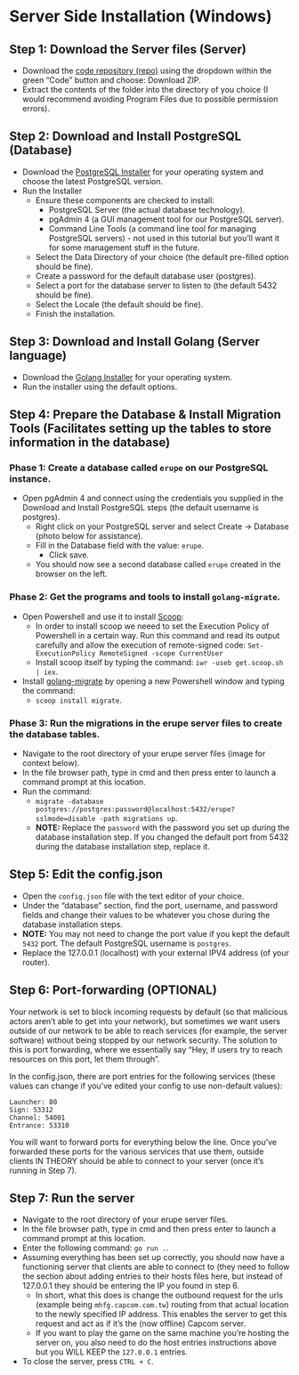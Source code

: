 # Server Side Installation (Windows)

## Step 1: Download the Server files (Server)
- Download the [code repository (repo)](https://github.com/ricochhet/Erupe) using the dropdown within the green “Code” button and choose: Download ZIP.
- Extract the contents of the folder into the directory of you choice (I would recommend avoiding Program Files due to possible permission errors).

## Step 2: Download and Install PostgreSQL (Database)
- Download the [PostgreSQL Installer](https://www.enterprisedb.com/downloads/postgres-postgresql-downloads) for your operating system and choose the latest PostgreSQL version.
- Run the Installer
    - Ensure these components are checked to install:
        - PostgreSQL Server (the actual database technology).
        - pgAdmin 4 (a GUI management tool for our PostgreSQL server).
        - Command Line Tools (a command line tool for managing PostgreSQL servers) - not used in this tutorial but you’ll want it for some management stuff in the future.
    - Select the Data Directory of your choice (the default pre-filled option should be fine).
    - Create a password for the default database user (postgres).
    - Select a port for the database server to listen to (the default 5432 should be fine).
    - Select the Locale (the default should be fine).
    - Finish the installation.

## Step 3: Download and Install Golang (Server language)
- Download the [Golang Installer](https://golang.org/dl/) for your operating system.
- Run the installer using the default options.

## Step 4: Prepare the Database & Install Migration Tools (Facilitates setting up the tables to store information in the database)
### Phase 1: Create a database called `erupe` on our PostgreSQL instance.
- Open pgAdmin 4 and connect using the credentials you supplied in the Download and Install PostgreSQL steps (the default username is postgres).
    - Right click on your PostgreSQL server and select Create -> Database (photo below for assistance).
    - Fill in the Database field with the value: `erupe`.
        - Click save.
    - You should now see a second database called `erupe` created in the browser on the left.

### Phase 2: Get the programs and tools to install `golang-migrate`.
- Open Powershell and use it to install [Scoop](https://scoop.sh/):
    - In order to install scoop we neeed to set the Execution Policy of Powershell in a certain way. Run this command and read its output carefully and allow the execution of remote-signed code: `Set-ExecutionPolicy RemoteSigned -scope CurrentUser`
    - Install scoop itself by typing the command: `iwr -useb get.scoop.sh | iex`.
- Install [golang-migrate](https://github.com/golang-migrate/migrate/tree/master/cmd/migrate) by opening a new Powershell window and typing the command:
    - `scoop install migrate`.

### Phase 3: Run the migrations in the erupe server files to create the database tables.
- Navigate to the root directory of your erupe server files (image for context below).
- In the file browser path, type in cmd and then press enter to launch a command prompt at this location.
- Run the command:
    - `migrate -database postgres://postgres:password@localhost:5432/erupe?sslmode=disable -path migrations up`.
    - **NOTE:** Replace the `password` with the password you set up during the database installation step. If you changed the default port from 5432 during the database installation step, replace it.

## Step 5: Edit the config.json
- Open the `config.json` file with the text editor of your choice.
- Under the “database” section, find the port, username, and password fields and change their values to be whatever you chose during the database installation steps.
- **NOTE:** You may not need to change the port value if you kept the default `5432` port. The default PostgreSQL username is `postgres`.
- Replace the 127.0.0.1 (localhost) with your external IPV4 address (of your router).

## Step 6: Port-forwarding (OPTIONAL)
Your network is set to block incoming requests by default (so that malicious actors aren’t able to get into your network), but sometimes we want users outside of our network to be able to reach services (for example, the server software) without being stopped by our network security. The solution to this is port forwarding, where we essentially say “Hey, if users try to reach resources on this port, let them through”.

In the config.json, there are port entries for the following services (these values can change if you’ve edited your config to use non-default values):

```
Launcher: 80
Sign: 53312
Channel: 54001
Entrance: 53310
```

You will want to forward ports for everything below the line. Once you’ve forwarded these ports for the various services that use them, outside clients IN THEORY should be able to connect to your server (once it’s running in Step 7).

## Step 7: Run the server
- Navigate to the root directory of your erupe server files.
- In the file browser path, type in cmd and then press enter to launch a command prompt at this location.
- Enter the following command: `go run .`.
- Assuming everything has been set up correctly, you should now have a functioning server that clients are able to connect to (they need to follow the section about adding entries to their hosts files here, but instead of 127.0.0.1 they should be entering the IP you found in step 6.
    - In short, what this does is change the outbound request for the urls (example being `mhfg.capcom.com.tw`) routing from that actual location to the newly specified IP address. This enables the server to get this request and act as if it’s the (now offline) Capcom server.
    - If you want to play the game on the same machine you’re hosting the server on, you also need to do the host entries instructions above but you WILL KEEP the `127.0.0.1` entries.
- To close the server, press `CTRL + C`.
